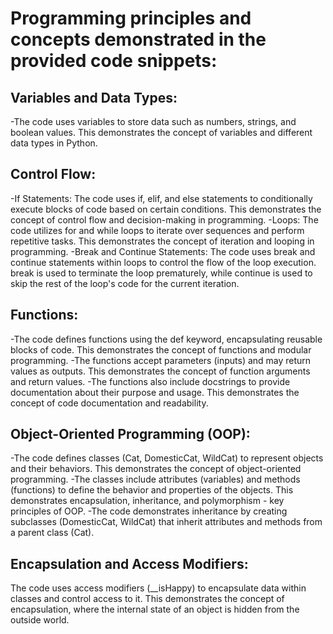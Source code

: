 # Programming principles and concepts demonstrated in the provided code snippets:

## Variables and Data Types: 
-The code uses variables to store data such as numbers, strings, and boolean values. This demonstrates the concept of variables and different data types in Python.

## Control Flow:

-If Statements: The code uses if, elif, and else statements to conditionally execute blocks of code based on certain conditions. This demonstrates the concept of control flow and decision-making in programming.
-Loops: The code utilizes for and while loops to iterate over sequences and perform repetitive tasks. This demonstrates the concept of iteration and looping in programming.
-Break and Continue Statements: The code uses break and continue statements within loops to control the flow of the loop execution. break is used to terminate the loop prematurely, while continue is used to skip the rest of the loop's code for the current iteration.

## Functions:
-The code defines functions using the def keyword, encapsulating reusable blocks of code. This demonstrates the concept of functions and modular programming.
-The functions accept parameters (inputs) and may return values as outputs. This demonstrates the concept of function arguments and return values.
-The functions also include docstrings to provide documentation about their purpose and usage. This demonstrates the concept of code documentation and readability.

## Object-Oriented Programming (OOP):

-The code defines classes (Cat, DomesticCat, WildCat) to represent objects and their behaviors. This demonstrates the concept of object-oriented programming.
-The classes include attributes (variables) and methods (functions) to define the behavior and properties of the objects. This demonstrates encapsulation, inheritance, and polymorphism - key principles of OOP.
-The code demonstrates inheritance by creating subclasses (DomesticCat, WildCat) that inherit attributes and methods from a parent class (Cat).

## Encapsulation and Access Modifiers:
The code uses access modifiers (__isHappy) to encapsulate data within classes and control access to it. This demonstrates the concept of encapsulation, where the internal state of an object is hidden from the outside world.

